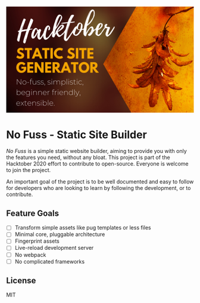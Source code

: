 ![No Fuss - Hacktober Poster](./docs/assets/readme-poster.png)

# No Fuss - Static Site Builder

*No Fuss* is a simple static website builder, aiming to provide you with only the features you need, without any bloat. This project is part of the Hacktober 2020 effort to contribute to open-source. Everyone is welcome to join the project.

An important goal of the project is to be well documented and easy to follow for developers who are looking to learn by following the development, or to contribute.

## Feature Goals

- [ ] Transform simple assets like pug templates or less files
- [ ] Minimal core, pluggable architecture
- [ ] Fingerprint assets
- [ ] Live-reload development server
- [ ] No webpack
- [ ] No complicated frameworks

## License

MIT
